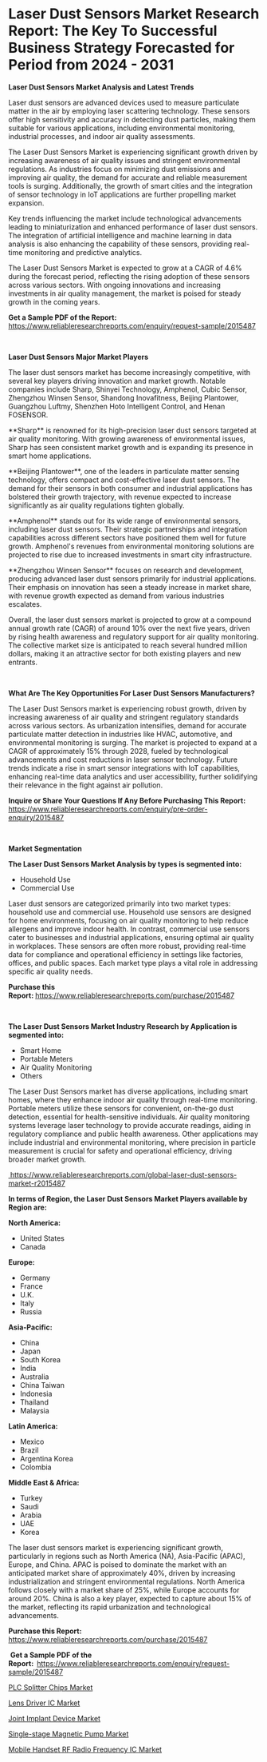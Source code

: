 <p><h1>Laser Dust Sensors Market Research Report: The Key To Successful Business Strategy Forecasted for Period from 2024 - 2031</h1></p><p><strong>Laser Dust Sensors Market Analysis and Latest Trends</strong></p>
<p><p>Laser dust sensors are advanced devices used to measure particulate matter in the air by employing laser scattering technology. These sensors offer high sensitivity and accuracy in detecting dust particles, making them suitable for various applications, including environmental monitoring, industrial processes, and indoor air quality assessments.</p><p>The Laser Dust Sensors Market is experiencing significant growth driven by increasing awareness of air quality issues and stringent environmental regulations. As industries focus on minimizing dust emissions and improving air quality, the demand for accurate and reliable measurement tools is surging. Additionally, the growth of smart cities and the integration of sensor technology in IoT applications are further propelling market expansion.</p><p>Key trends influencing the market include technological advancements leading to miniaturization and enhanced performance of laser dust sensors. The integration of artificial intelligence and machine learning in data analysis is also enhancing the capability of these sensors, providing real-time monitoring and predictive analytics.</p><p>The Laser Dust Sensors Market is expected to grow at a CAGR of 4.6% during the forecast period, reflecting the rising adoption of these sensors across various sectors. With ongoing innovations and increasing investments in air quality management, the market is poised for steady growth in the coming years.</p></p>
<p><strong>Get a Sample PDF of the Report:&nbsp;</strong> <a href="https://www.reliableresearchreports.com/enquiry/request-sample/2015487?utm_campaign=3&utm_medium=2&utm_source=Github&utm_content=ia&utm_term=27102024&utm_id=laser-dust-sensors">https://www.reliableresearchreports.com/enquiry/request-sample/2015487</a></p>
<p>&nbsp;</p>
<p><strong>Laser Dust Sensors Major Market Players</strong></p>
<p><p>The laser dust sensors market has become increasingly competitive, with several key players driving innovation and market growth. Notable companies include Sharp, Shinyei Technology, Amphenol, Cubic Sensor, Zhengzhou Winsen Sensor, Shandong Inovafitness, Beijing Plantower, Guangzhou Luftmy, Shenzhen Hoto Intelligent Control, and Henan FOSENSOR.</p><p>**Sharp** is renowned for its high-precision laser dust sensors targeted at air quality monitoring. With growing awareness of environmental issues, Sharp has seen consistent market growth and is expanding its presence in smart home applications. </p><p>**Beijing Plantower**, one of the leaders in particulate matter sensing technology, offers compact and cost-effective laser dust sensors. The demand for their sensors in both consumer and industrial applications has bolstered their growth trajectory, with revenue expected to increase significantly as air quality regulations tighten globally.</p><p>**Amphenol** stands out for its wide range of environmental sensors, including laser dust sensors. Their strategic partnerships and integration capabilities across different sectors have positioned them well for future growth. Amphenol's revenues from environmental monitoring solutions are projected to rise due to increased investments in smart city infrastructure.</p><p>**Zhengzhou Winsen Sensor** focuses on research and development, producing advanced laser dust sensors primarily for industrial applications. Their emphasis on innovation has seen a steady increase in market share, with revenue growth expected as demand from various industries escalates.</p><p>Overall, the laser dust sensors market is projected to grow at a compound annual growth rate (CAGR) of around 10% over the next five years, driven by rising health awareness and regulatory support for air quality monitoring. The collective market size is anticipated to reach several hundred million dollars, making it an attractive sector for both existing players and new entrants.</p></p>
<p>&nbsp;</p>
<p><strong>What Are The Key Opportunities For Laser Dust Sensors Manufacturers?</strong></p>
<p><p>The Laser Dust Sensors market is experiencing robust growth, driven by increasing awareness of air quality and stringent regulatory standards across various sectors. As urbanization intensifies, demand for accurate particulate matter detection in industries like HVAC, automotive, and environmental monitoring is surging. The market is projected to expand at a CAGR of approximately 15% through 2028, fueled by technological advancements and cost reductions in laser sensor technology. Future trends indicate a rise in smart sensor integrations with IoT capabilities, enhancing real-time data analytics and user accessibility, further solidifying their relevance in the fight against air pollution.</p></p>
<p><strong>Inquire or Share Your Questions If Any Before Purchasing This Report:</strong> <a href="https://www.reliableresearchreports.com/enquiry/pre-order-enquiry/2015487?utm_campaign=3&utm_medium=2&utm_source=Github&utm_content=ia&utm_term=27102024&utm_id=laser-dust-sensors">https://www.reliableresearchreports.com/enquiry/pre-order-enquiry/2015487</a></p>
<p>&nbsp;</p>
<p><strong>Market Segmentation</strong></p>
<p><strong>The Laser Dust Sensors Market Analysis by types is segmented into:</strong></p>
<p><ul><li>Household Use</li><li>Commercial Use</li></ul></p>
<p><p>Laser dust sensors are categorized primarily into two market types: household use and commercial use. Household use sensors are designed for home environments, focusing on air quality monitoring to help reduce allergens and improve indoor health. In contrast, commercial use sensors cater to businesses and industrial applications, ensuring optimal air quality in workplaces. These sensors are often more robust, providing real-time data for compliance and operational efficiency in settings like factories, offices, and public spaces. Each market type plays a vital role in addressing specific air quality needs.</p></p>
<p><strong>Purchase this Report:&nbsp;</strong><a href="https://www.reliableresearchreports.com/purchase/2015487?utm_campaign=3&utm_medium=2&utm_source=Github&utm_content=ia&utm_term=27102024&utm_id=laser-dust-sensors">https://www.reliableresearchreports.com/purchase/2015487</a></p>
<p>&nbsp;</p>
<p><strong>The Laser Dust Sensors Market Industry Research by Application is segmented into:</strong></p>
<p><ul><li>Smart Home</li><li>Portable Meters</li><li>Air Quality Monitoring</li><li>Others</li></ul></p>
<p><p>The Laser Dust Sensors market has diverse applications, including smart homes, where they enhance indoor air quality through real-time monitoring. Portable meters utilize these sensors for convenient, on-the-go dust detection, essential for health-sensitive individuals. Air quality monitoring systems leverage laser technology to provide accurate readings, aiding in regulatory compliance and public health awareness. Other applications may include industrial and environmental monitoring, where precision in particle measurement is crucial for safety and operational efficiency, driving broader market growth.</p></p>
<p><a href="https://www.reliableresearchreports.com/global-laser-dust-sensors-market-r2015487?utm_campaign=3&utm_medium=2&utm_source=Github&utm_content=ia&utm_term=27102024&utm_id=laser-dust-sensors">&nbsp;https://www.reliableresearchreports.com/global-laser-dust-sensors-market-r2015487</a></p>
<p><strong>In terms of Region, the Laser Dust Sensors Market Players available by Region are:</strong></p>
<p>
    <p> <strong> North America: </strong>
        <ul>
            <li>United States</li>
            <li>Canada</li>
        </ul>
        </p> 
    <p> <strong> Europe: </strong>
        <ul>
            <li>Germany</li>
            <li>France</li>
            <li>U.K.</li>
            <li>Italy</li>
            <li>Russia</li>
        </ul>
        </p> 
    <p> <strong> Asia-Pacific: </strong>
        <ul>
            <li>China</li>
            <li>Japan</li>
            <li>South Korea</li>
            <li>India</li>
            <li>Australia</li>
            <li>China Taiwan</li>
            <li>Indonesia</li>
            <li>Thailand</li>
            <li>Malaysia</li>
        </ul>
        </p> 
    <p> <strong> Latin America: </strong>
        <ul>
            <li>Mexico</li>
            <li>Brazil</li>
            <li>Argentina Korea</li>
            <li>Colombia</li>
        </ul>
        </p> 
    <p> <strong> Middle East & Africa: </strong>
        <ul>
            <li>Turkey</li>
            <li>Saudi</li>
            <li>Arabia</li>
            <li>UAE</li>
            <li>Korea</li>
        </ul>
    </p>
    </p>
<p><p>The laser dust sensors market is experiencing significant growth, particularly in regions such as North America (NA), Asia-Pacific (APAC), Europe, and China. APAC is poised to dominate the market with an anticipated market share of approximately 40%, driven by increasing industrialization and stringent environmental regulations. North America follows closely with a market share of 25%, while Europe accounts for around 20%. China is also a key player, expected to capture about 15% of the market, reflecting its rapid urbanization and technological advancements.</p></p>
<p><strong>Purchase this Report: </strong><a href="https://www.reliableresearchreports.com/purchase/2015487?utm_campaign=3&utm_medium=2&utm_source=Github&utm_content=ia&utm_term=27102024&utm_id=laser-dust-sensors">https://www.reliableresearchreports.com/purchase/2015487</a></p>
<p>&nbsp;<strong>Get a Sample PDF of the Report:&nbsp;&nbsp;</strong><a href="https://www.reliableresearchreports.com/enquiry/request-sample/2015487?utm_campaign=3&utm_medium=2&utm_source=Github&utm_content=ia&utm_term=27102024&utm_id=laser-dust-sensors">https://www.reliableresearchreports.com/enquiry/request-sample/2015487</a></p>
<p><strong></strong></p>
<p><p><a href="https://www.linkedin.com/pulse/plc-splitter-chips-market-trends-strategic-insights-2024-2031-ufvff?utm_campaign=3&utm_medium=2&utm_source=Github&utm_content=ia&utm_term=27102024&utm_id=laser-dust-sensors">PLC Splitter Chips Market</a></p><p><a href="https://github.com/nifongekclosebn1/Market-Research-Report-List-1/blob/main/lens-driver-ic-market.md?utm_campaign=3&utm_medium=2&utm_source=Github&utm_content=ia&utm_term=27102024&utm_id=laser-dust-sensors">Lens Driver IC Market</a></p><p><a href="https://www.linkedin.com/pulse/market-leaders-laggards-global-joint-implant-device-trends-forecast-vmznf?utm_campaign=3&utm_medium=2&utm_source=Github&utm_content=ia&utm_term=27102024&utm_id=laser-dust-sensors">Joint Implant Device Market</a></p><p><a href="https://issuu.com/reportprime-2/docs/single-stage-magnetic-pump-market-s_3c0c1d74fbe4cc?utm_campaign=3&utm_medium=2&utm_source=Github&utm_content=ia&utm_term=27102024&utm_id=laser-dust-sensors">Single-stage Magnetic Pump Market</a></p><p><a href="https://github.com/maximinauago/Market-Research-Report-List-1/blob/main/mobile-handset-rf-radio-frequency-ic-market.md?utm_campaign=3&utm_medium=2&utm_source=Github&utm_content=ia&utm_term=27102024&utm_id=laser-dust-sensors">Mobile Handset RF Radio Frequency IC Market</a></p></p>